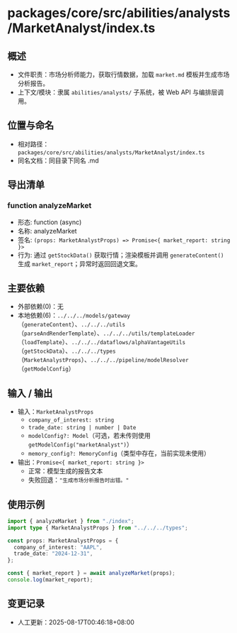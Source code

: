 # packages/core/src/abilities/analysts/MarketAnalyst/index.ts

## 概述

- 文件职责：市场分析师能力，获取行情数据，加载 `market.md` 模板并生成市场分析报告。
- 上下文/模块：隶属 `abilities/analysts/` 子系统，被 Web API 与编排层调用。

## 位置与命名

- 相对路径：`packages/core/src/abilities/analysts/MarketAnalyst/index.ts`
- 同名文档：同目录下同名 .md

## 导出清单

### function analyzeMarket

- 形态: function (async)
- 名称: analyzeMarket
- 签名: `(props: MarketAnalystProps) => Promise<{ market_report: string }>`
- 行为: 通过 `getStockData()` 获取行情；渲染模板并调用 `generateContent()` 生成 `market_report`；异常时返回回退文案。

## 主要依赖

- 外部依赖(0)：无
- 本地依赖(6)：`../../../models/gateway`（`generateContent`）、`../../../utils`（`parseAndRenderTemplate`）、`../../../utils/templateLoader`（`loadTemplate`）、`../../../dataflows/alphaVantageUtils`（`getStockData`）、`../../../types`（`MarketAnalystProps`）、`../../../pipeline/modelResolver`（`getModelConfig`）

## 输入 / 输出

- 输入：`MarketAnalystProps`
  - `company_of_interest: string`
  - `trade_date: string | number | Date`
  - `modelConfig?: Model`（可选，若未传则使用 `getModelConfig("marketAnalyst")`）
  - `memory_config?: MemoryConfig`（类型中存在，当前实现未使用）
- 输出：`Promise<{ market_report: string }>`
  - 正常：模型生成的报告文本
  - 失败回退：`"生成市场分析报告时出错。"`

## 使用示例

```ts
import { analyzeMarket } from "./index";
import type { MarketAnalystProps } from "../../../types";

const props: MarketAnalystProps = {
  company_of_interest: "AAPL",
  trade_date: "2024-12-31",
};

const { market_report } = await analyzeMarket(props);
console.log(market_report);
```

## 变更记录

- 人工更新：2025-08-17T00:46:18+08:00
